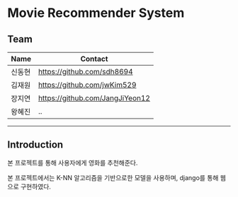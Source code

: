 # Movie Recommender System


## Team
|Name|Contact|
|------|---|
|신동현|https://github.com/sdh8694|
|김재원|https://github.com/jwKim529|
|장지연|https://github.com/JangJiYeon12|
|왕혜진|..|


---------------------------------------------------------------------------------------------------------------------------------------------------------------------------------


## Introduction

본 프로젝트를 통해 사용자에게 영화를 추천해준다.

본 프로젝트에서는 K-NN 알고리즘을 기반으로한 모델을 사용하며, django를 통해 웹으로 구현하였다.
